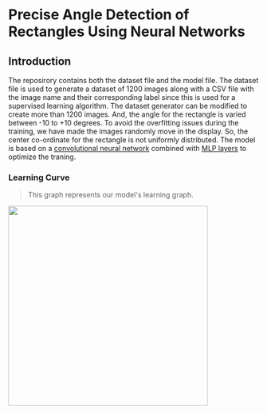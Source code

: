 # Precise Angle Detection of Rectangles Using Neural Networks
## Introduction
The reposirory contains both the dataset file and the model file. The dataset file is used to generate a dataset of 1200 images along with a CSV file with the image name and their corresponding label since this is used for a supervised learning algorithm. The dataset generator can be modified to create more than 1200 images. And, the angle for the rectangle is varied between -10 to +10 degrees. To avoid the overfitting issues during the training, we have made the images randomly move in the display. So, the center co-ordinate for the rectangle is not uniformly distributed. The model is based on a [convolutional neural network](https://en.wikipedia.org/wiki/Convolutional_neural_network) combined with [MLP layers](https://en.wikipedia.org/wiki/Multilayer_perceptron) to optimize the traning.

### Learning Curve
>This graph represents our model's learning graph.

 <img src="https://github.com/rabiaf183/precise-angle-detection-using-NeuralNetworks/assets/58448531/e3c9be81-b874-47f5-bd7c-56ee1f269d8e  " width="400" align="left" >

 


